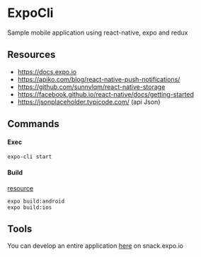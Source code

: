 # ExpoCli

Sample mobile application using react-native, expo and redux 

## Resources

* https://docs.expo.io
* https://apiko.com/blog/react-native-push-notifications/
* https://github.com/sunnylqm/react-native-storage
* https://facebook.github.io/react-native/docs/getting-started
* https://jsonplaceholder.typicode.com/ (api Json)

## Commands

#### Exec
```
expo-cli start
```


#### Build
[resource](https://docs.expo.io/versions/latest/distribution/building-standalone-apps/)
```
expo build:android
expo build:ios
```

 

## Tools

You can develop an entire application [here](https://snack.expo.io/) on snack.expo.io